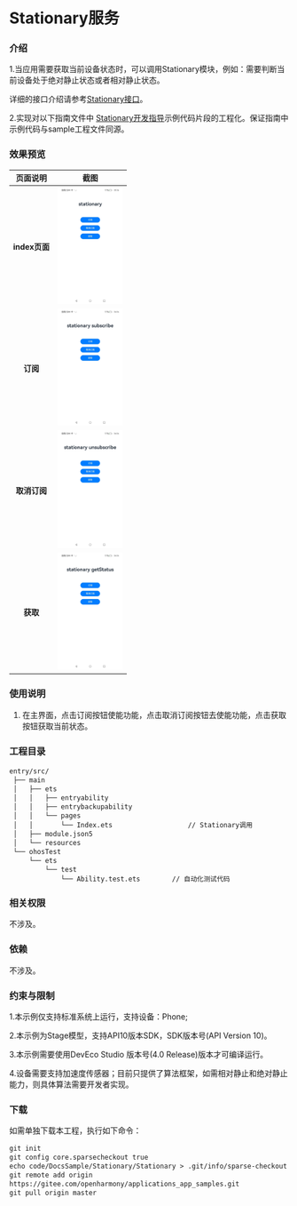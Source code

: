 #  Stationary服务

### 介绍

1.当应用需要获取当前设备状态时，可以调用Stationary模块，例如：需要判断当前设备处于绝对静止状态或者相对静止状态。

详细的接口介绍请参考[Stationary接口](https://gitcode.com/openharmony/docs/blob/master/zh-cn/application-dev/reference/apis-multimodalawareness-kit/js-apis-stationary.md)。

2.实现对以下指南文件中 [Stationary开发指导](https://gitcode.com/openharmony/docs/blob/master/zh-cn/application-dev/device/stationary/stationary-guidelines.md)示例代码片段的工程化。保证指南中示例代码与sample工程文件同源。

### 效果预览

|    页面说明     |                                          截图                                          |
|:-----------:|:------------------------------------------------------------------------------------:|
| **index页面** | <img src="./screenshots/MultimodalAwareness_01.jpg" width="360" style="zoom:33%;" /> |
|   **订阅**    | <img src="./screenshots/MultimodalAwareness_02.jpg" width="360" style="zoom:33%;" /> |
|  **取消订阅**   | <img src="./screenshots/MultimodalAwareness_03.jpg" width="360" style="zoom:33%;" /> |
|   **获取**    | <img src="./screenshots/MultimodalAwareness_04.jpg" width="360" style="zoom:33%;" /> |


### 使用说明

1. 在主界面，点击订阅按钮使能功能，点击取消订阅按钮去使能功能，点击获取按钮获取当前状态。

### 工程目录

```
entry/src/
 ├── main
 │   ├── ets
 │   │   ├── entryability
 │   │   ├── entrybackupability
 │   │   └── pages
 │   │       └── Index.ets                   // Stationary调用
 │   ├── module.json5
 │   └── resources
 └── ohosTest
     └── ets
         └── test
             └── Ability.test.ets        // 自动化测试代码
```

### 相关权限

不涉及。

### 依赖

不涉及。

### 约束与限制

1.本示例仅支持标准系统上运行，支持设备：Phone;

2.本示例为Stage模型，支持API10版本SDK，SDK版本号(API Version 10)。

3.本示例需要使用DevEco Studio 版本号(4.0 Release)版本才可编译运行。

4.设备需要支持加速度传感器；目前只提供了算法框架，如需相对静止和绝对静止能力，则具体算法需要开发者实现。

### 下载

如需单独下载本工程，执行如下命令：

````
git init
git config core.sparsecheckout true
echo code/DocsSample/Stationary/Stationary > .git/info/sparse-checkout
git remote add origin https://gitee.com/openharmony/applications_app_samples.git
git pull origin master
````